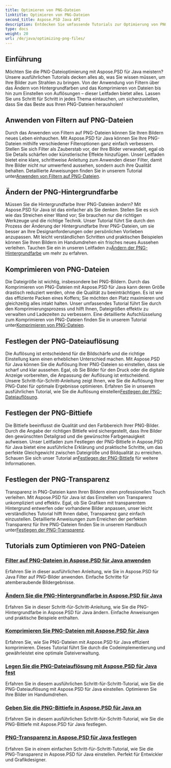 ```yaml
---
title: Optimieren von PNG-Dateien
linktitle: Optimieren von PNG-Dateien
second_title: Aspose.PSD Java API
description: Entdecken Sie umfassende Tutorials zur Optimierung von PNG-Dateien mit Aspose.PSD für Java, die Filter, Änderungen der Hintergrundfarbe, Komprimierung, Auflösung, Bittiefe und Transparenz behandeln.
type: docs
weight: 20
url: /de/java/optimizing-png-files/
---
```

## Einführung

Möchten Sie die PNG-Dateioptimierung mit Aspose.PSD für Java meistern? Unsere ausführlichen Tutorials decken alles ab, was Sie wissen müssen, um Ihre Bilder zum Strahlen zu bringen. Von der Anwendung von Filtern über das Ändern von Hintergrundfarben und das Komprimieren von Dateien bis hin zum Einstellen von Auflösungen – dieser Leitfaden bietet alles. Lassen Sie uns Schritt für Schritt in jedes Thema eintauchen, um sicherzustellen, dass Sie das Beste aus Ihren PNG-Dateien herausholen!

## Anwenden von Filtern auf PNG-Dateien

Durch das Anwenden von Filtern auf PNG-Dateien können Sie Ihren Bildern neues Leben einhauchen. Mit Aspose.PSD für Java können Sie Ihre PNG-Dateien mithilfe verschiedener Filteroptionen ganz einfach verbessern. Stellen Sie sich Filter als Zauberstab vor, der Ihre Bilder verwandelt, egal ob Sie Details schärfen oder künstlerische Effekte hinzufügen. Unser Leitfaden bietet eine klare, schrittweise Anleitung zum Anwenden dieser Filter, damit Ihre Bilder nicht nur umwerfend aussehen, sondern auch ihre Qualität behalten. Detaillierte Anweisungen finden Sie in unserem Tutorial unter[Anwenden von Filtern auf PNG-Dateien](./apply-filters-png-files/).

## Ändern der PNG-Hintergrundfarbe

Müssen Sie die Hintergrundfarbe Ihrer PNG-Dateien ändern? Mit Aspose.PSD für Java ist das einfacher als Sie denken. Stellen Sie es sich wie das Streichen einer Wand vor; Sie brauchen nur die richtigen Werkzeuge und die richtige Technik. Unser Tutorial führt Sie durch den Prozess der Änderung der Hintergrundfarbe Ihrer PNG-Dateien, um sie besser an Ihre Designanforderungen oder persönlichen Vorlieben anzupassen. Mit leicht verständlichen Schritten und praktischen Beispielen können Sie Ihren Bildern im Handumdrehen ein frisches neues Aussehen verleihen. Tauchen Sie ein in unseren Leitfaden zu[Ändern der PNG-Hintergrundfarbe](./change-png-background-color/) um mehr zu erfahren.

## Komprimieren von PNG-Dateien

Die Dateigröße ist wichtig, insbesondere bei PNG-Bildern. Durch das Komprimieren von PNG-Dateien mit Aspose.PSD für Java kann deren Größe drastisch reduziert werden, ohne die Qualität zu beeinträchtigen. Es ist wie das effiziente Packen eines Koffers; Sie möchten den Platz maximieren und gleichzeitig alles intakt halten. Unser umfassendes Tutorial führt Sie durch den Komprimierungsprozess und hilft Ihnen, Dateigrößen effektiv zu verwalten und Ladezeiten zu verbessern. Eine detaillierte Aufschlüsselung zum Komprimieren von PNG-Dateien finden Sie in unserem Tutorial unter[Komprimieren von PNG-Dateien](./compress-png-files/).

## Festlegen der PNG-Dateiauflösung

 Die Auflösung ist entscheidend für die Bildschärfe und die richtige Einstellung kann einen erheblichen Unterschied machen. Mit Aspose.PSD für Java können Sie die Auflösung Ihrer PNG-Dateien so einstellen, dass sie scharf und klar aussehen. Egal, ob Sie Bilder für den Druck oder die digitale Anzeige vorbereiten, die Anpassung der Auflösung ist entscheidend. Unsere Schritt-für-Schritt-Anleitung zeigt Ihnen, wie Sie die Auflösung Ihrer PNG-Datei für optimale Ergebnisse optimieren. Erfahren Sie in unserem ausführlichen Tutorial, wie Sie die Auflösung einstellen[Festlegen der PNG-Dateiauflösung](./set-png-file-resolution/).

## Festlegen der PNG-Bittiefe

 Die Bittiefe beeinflusst die Qualität und den Farbbereich Ihrer PNG-Bilder. Durch die Angabe der richtigen Bittiefe wird sichergestellt, dass Ihre Bilder den gewünschten Detailgrad und die gewünschte Farbgenauigkeit aufweisen. Unser Leitfaden zum Festlegen der PNG-Bittiefe in Aspose.PSD für Java bietet eine ausführliche Erklärung und praktische Schritte, um das perfekte Gleichgewicht zwischen Dateigröße und Bildqualität zu erreichen. Schauen Sie sich unser Tutorial an[Festlegen der PNG-Bittiefe](./specify-png-bit-depth/) für weitere Informationen.

## Festlegen der PNG-Transparenz

 Transparenz in PNG-Dateien kann Ihren Bildern einen professionellen Touch verleihen. Mit Aspose.PSD für Java ist das Einstellen von Transparenz unkompliziert und effektiv. Egal, ob Sie Grafiken mit transparentem Hintergrund entwerfen oder vorhandene Bilder anpassen, unser leicht verständliches Tutorial hilft Ihnen dabei, Transparenz ganz einfach einzustellen. Detaillierte Anweisungen zum Erreichen der perfekten Transparenz für Ihre PNG-Dateien finden Sie in unserem Handbuch unter[Festlegen der PNG-Transparenz](./set-png-transparency/).

## Tutorials zum Optimieren von PNG-Dateien
### [Filter auf PNG-Dateien in Aspose.PSD für Java anwenden](./apply-filters-png-files/)
Erfahren Sie in dieser ausführlichen Anleitung, wie Sie in Aspose.PSD für Java Filter auf PNG-Bilder anwenden. Einfache Schritte für atemberaubende Bildergebnisse.
### [Ändern Sie die PNG-Hintergrundfarbe in Aspose.PSD für Java](./change-png-background-color/)
Erfahren Sie in dieser Schritt-für-Schritt-Anleitung, wie Sie die PNG-Hintergrundfarbe in Aspose.PSD für Java ändern. Einfache Anweisungen und praktische Beispiele enthalten.
### [Komprimieren Sie PNG-Dateien mit Aspose.PSD für Java](./compress-png-files/)
Erfahren Sie, wie Sie PNG-Dateien mit Aspose.PSD für Java effizient komprimieren. Dieses Tutorial führt Sie durch die Codeimplementierung und gewährleistet eine optimale Dateiverwaltung.
### [Legen Sie die PNG-Dateiauflösung mit Aspose.PSD für Java fest](./set-png-file-resolution/)
Erfahren Sie in diesem ausführlichen Schritt-für-Schritt-Tutorial, wie Sie die PNG-Dateiauflösung mit Aspose.PSD für Java einstellen. Optimieren Sie Ihre Bilder im Handumdrehen.
### [Geben Sie die PNG-Bittiefe in Aspose.PSD für Java an](./specify-png-bit-depth/)
Erfahren Sie in diesem ausführlichen Schritt-für-Schritt-Tutorial, wie Sie die PNG-Bittiefe mit Aspose.PSD für Java festlegen.
### [PNG-Transparenz in Aspose.PSD für Java festlegen](./set-png-transparency/)
Erfahren Sie in einem einfachen Schritt-für-Schritt-Tutorial, wie Sie die PNG-Transparenz in Aspose.PSD für Java einstellen. Perfekt für Entwickler und Grafikdesigner.